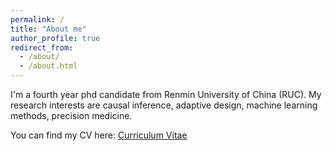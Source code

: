 ```yaml
---
permalink: /
title: "About me"
author_profile: true
redirect_from: 
  - /about/
  - /about.html
---
```


I'm a fourth year phd candidate from Renmin University of China (RUC). My research interests are causal inference, adaptive design, machine learning methods, precision medicine.

You can find my CV here: [Curriculum Vitae](../assets/Likun_Zhang_CV.pdf)

